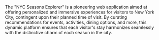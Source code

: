 The "NYC Seasons Explorer" is a pioneering web application aimed at offering personalized and immersive experiences for visitors to New York City, contingent upon their planned time of visit. By curating recommendations for events, activities, dining options, and more, this dynamic platform ensures that each visitor's stay harmonizes seamlessly with the distinctive charm of each season in the city.
